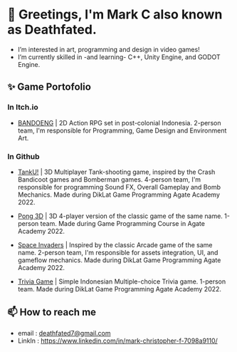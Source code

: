 # 👋 Greetings, I'm Mark C also known as Deathfated.
- I’m interested in art, programming and design in video games! 
- I’m currently skilled in -and learning- C++, Unity Engine, and GODOT Engine.

## ✨ Game Portofolio
### In Itch.io
- [BANDOENG](https://deathfated.itch.io/bandoeng) | 2D Action RPG set in post-colonial Indonesia. 2-person team, I'm responsible for Programming, Game Design and Environment Art.

### In Github
- [TankU!](https://github.com/Leguna/Tugas-5-Kelompok-1) | 3D Multiplayer Tank-shooting game, inspired by the Crash Bandicoot games and Bomberman games. 4-person team, I'm responsible for programming Sound FX, Overall Gameplay and Bomb Mechanics. Made during DikLat Game Programming Agate Academy 2022.

- [Pong 3D](https://github.com/deathfated/Mark-C-149251970101-198-3DPong) | 3D 4-player version of the classic game of the same name. 1-person team. Made during Game Programming Course in Agate Academy 2022.

- [Space Invaders](https://github.com/deathfated/12Aja-Tugas3) | Inspired by the classic Arcade game of the same name. 2-person team, I'm responsible for assets integration, UI, and gameflow mechanics. Made during DikLat Game Programming Agate Academy 2022.

- [Trivia Game](https://github.com/deathfated/TriviaGame) | Simple Indonesian Multiple-choice Trivia game. 1-person team. Made during DikLat Game Programming Agate Academy 2022.

## 📫 How to reach me 
- email : deathfated7@gmail.com
- LinkIn : https://www.linkedin.com/in/mark-christopher-f-7098a9110/

<!---
deathfated/deathfated is a ✨ special ✨ repository because its `README.md` (this file) appears on your GitHub profile.
You can click the Preview link to take a look at your changes.
--->

